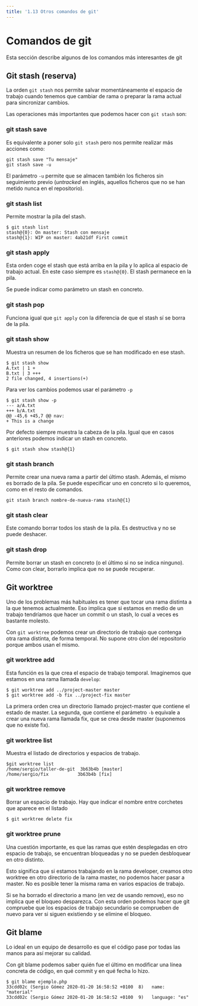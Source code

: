 ```yaml
---
title: '1.13 Otros comandos de git'
---
```


# Comandos de git

Esta sección describe algunos de los comandos más interesantes de git

## Git stash (reserva)

La orden `git stash` nos permite salvar momentáneamente el espacio de trabajo cuando tenemos que cambiar de rama o preparar la rama actual para sincronizar cambios.

Las operaciones más importantes que podemos hacer con `git stash` son:

### git stash save

Es equivalente a poner solo `git stash` pero nos permite realizar más acciones como:

    git stash save "Tu mensaje"
    git stash save -u

El parámetro `-u` permite que se almacen también los ficheros sin seguimiento previo (_untracked_ en inglés, aquellos ficheros que no se han metido nunca en el repositorio).

### git stash list

Permite mostrar la pila del stash.

    $ git stash list
    stash@{0}: On master: Stash con mensaje
    stash@{1}: WIP on master: 4ab21df First commit

### git stash apply

Esta orden coge el stash que está arriba en la pila y lo aplica al espacio de trabajo actual. En este caso siempre es `stash@{0}`. El stash permanece en la pila.

Se puede indicar como parámetro un stash en concreto.

### git stash pop

Funciona igual que `git apply` con la diferencia de que el stash sí se borra de la pila.

### git stash show

Muestra un resumen de los ficheros que se han modificado en ese stash.

    $ git stash show
    A.txt | 1 +
    B.txt | 3 +++
    2 file changed, 4 insertions(+)

Para ver los cambios podemos usar el parámetro `-p`

    $ git stash show -p
    --- a/A.txt
    +++ b/A.txt
    @@ -45,6 +45,7 @@ nav:
    + This is a change

Por defecto siempre muestra la cabeza de la pila. Igual que en casos anteriores podemos indicar un stash en concreto.

    $ git stash show stash@{1}

### git stash branch

Permite crear una nueva rama a partir del último stash. Además, el mismo es borrado de la pila. Se puede especificar uno en concreto si lo queremos, como en el resto de comandos.

    git stash branch nombre-de-nueva-rama stash@{1}

### git stash clear

Este comando borrar todos los stash de la pila. Es destructiva y no se puede deshacer.

### git stash drop

Permite borrar un stash en concreto (o el último si no se indica ninguno). Como con clear, borrarlo implica que no se puede recuperar.

## Git worktree

Uno de los problemas más habituales es tener que tocar una rama distinta a la que tenemos actualmente. Eso implica que si estamos en medio de un trabajo tendríamos que hacer un commit o un stash, lo cual a veces es bastante molesto.

Con `git worktree` podemos crear un directorio de trabajo que contenga otra rama distinta, de forma temporal. No supone otro clon del repositorio porque ambos usan el mismo.

### git worktree add

Esta función es la que crea el espacio de trabajo temporal. Imaginemos que estamos en una rama llamada `develop`:

    $ git worktree add ../project-master master
    $ git worktree add -b fix ../project-fix master

La primera orden crea un directorio llamado project-master que contiene el estado de master. La segunda, que contiene el parámetro `-b` equivale a crear una nueva rama llamada fix, que se crea desde master (suponemos que no existe fix).

### git worktree list

Muestra el listado de directorios y espacios de trabajo.

    $git worktree list
    /home/sergio/taller-de-git  3b63b4b [master]
    /home/sergio/fix           3b63b4b [fix]

### git worktree remove

Borrar un espacio de trabajo. Hay que indicar el nombre entre corchetes que aparece en el listado

    $ git worktree delete fix

### git worktree prune

Una cuestión importante, es que las ramas que estén desplegadas en otro espacio de trabajo, se encuentran bloqueadas y no se pueden desbloquear en otro distinto.

Esto significa que si estamos trabajando en la rama developer, creamos otro worktree en otro directorio de la rama master, no podemos hacer pasar a master. No es posible tener la misma rama en varios espacios de trabajo.

Si se ha borrado el directorio a mano (en vez de usando remove), eso no implica que el bloqueo desparezca. Con esta orden podemos hacer que git compruebe que los espacios de trabajo secundario se comprueben de nuevo para ver si siguen existiendo y se elimine el bloqueo.

## Git blame

Lo ideal en un equipo de desarrollo es que el código pase por todas las manos para así mejorar su calidad.

Con git blame podemos saber quién fue el último en modificar una línea concreta de código, en qué commit y en qué fecha lo hizo.

    $ git blame ejemplo.php
    33cdd02c (Sergio Gómez 2020-01-20 16:58:52 +0100  8)   name: "material"
    33cdd02c (Sergio Gómez 2020-01-20 16:58:52 +0100  9)   language: "es"
